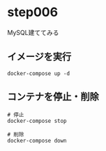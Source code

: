 # step006

MySQL建ててみる

## イメージを実行

```shell
docker-compose up -d
```

## コンテナを停止・削除

```shell
# 停止
docker-compose stop

# 削除
docker-compose down
```
